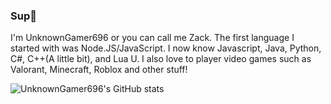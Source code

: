 ### Sup👋
I'm UnknownGamer696 or you can call me Zack. 
The first language I started with was Node.JS/JavaScript. I now know Javascript, Java, Python, C#, C++(A little bit), and Lua U.
I also love to player video games such as Valorant, Minecraft, Roblox and other stuff!

![UnknownGamer696's GitHub stats](https://github-readme-stats.vercel.app/api?username=UnknownGamer696&show_icons=true&theme=dracula)
